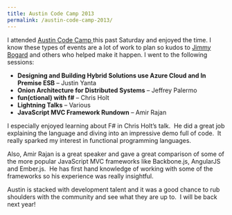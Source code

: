 ```yaml
---
title: Austin Code Camp 2013
permalink: /austin-code-camp-2013/
---
```


I attended <a href="http://codecamp13.adnug.org/" target="_blank">Austin Code Camp </a>this past Saturday and enjoyed the time. I know these types of events are a lot of work to plan so kudos to <a href="https://twitter.com/jbogard" target="_blank">Jimmy Bogard</a> and others who helped make it happen. I went to the following sessions:

- **Designing and Building Hybrid Solutions use Azure Cloud and In Premise ESB** &#8211; Justin Yanta
- **Onion Architecture for Distributed Systems** &#8211; Jeffrey Palermo
- **fun(ctional) with f#** &#8211; Chris Holt
- **Lightning Talks** &#8211; Various
- **JavaScript MVC Framework Rundown** &#8211; Amir Rajan

I especially enjoyed learning about F# in Chris Holt&#8217;s talk.  He did a great job explaining the language and diving into an impressive demo full of code.  It really sparked my interest in functional programming languages.

Also, Amir Rajan is a great speaker and gave a great comparison of some of the more popular JavaScript MVC frameworks like Backbone.js, AngularJS and Ember.js.  He has first hand knowledge of working with some of the frameworks so his experience was really insightful.

Austin is stacked with development talent and it was a good chance to rub shoulders with the community and see what they are up to.  I will be back next year!

&nbsp;
